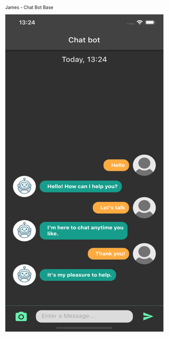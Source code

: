 James - Chat Bot Base

<img align="center" alt="Lucas-Dart" height="1000" width="500" src="https://github.com/bozlucas/James-Chat-Bot/blob/main/ss.png?raw=true">

